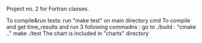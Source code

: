 Project no. 2 for Fortran classes.

To compile&run tests: run "make test" on main directory cmd
To compile and get time_results and run 3 following commadns : go to ./build : "cmake .." make ./test
The chart is included in "charts" directory
